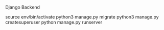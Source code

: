 Django Backend

source env/bin/activate
python3 manage.py migrate
python3 manage.py createsuperuser
python manage.py runserver